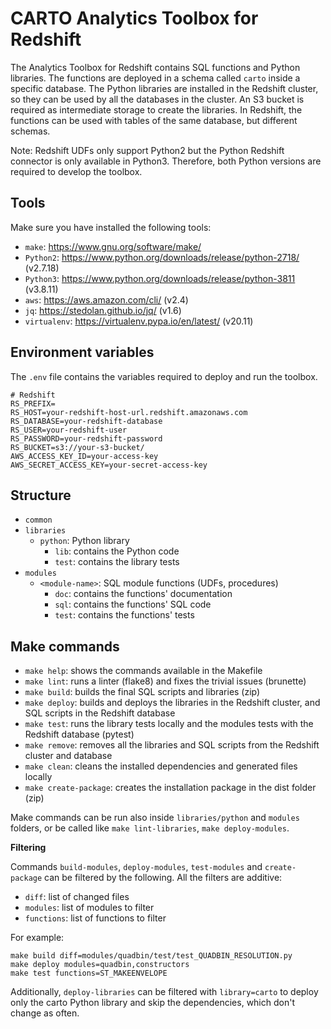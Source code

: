 # CARTO Analytics Toolbox for Redshift

The Analytics Toolbox for Redshift contains SQL functions and Python libraries. The functions are deployed in a schema called `carto` inside a specific database. The Python libraries are installed in the Redshift cluster, so they can be used by all the databases in the cluster. An S3 bucket is required as intermediate storage to create the libraries. In Redshift, the functions can be used with tables of the same database, but different schemas.

Note: Redshift UDFs only support Python2 but the Python Redshift connector is only available in Python3. Therefore, both Python versions are required to develop the toolbox.

## Tools

Make sure you have installed the following tools:

- `make`: https://www.gnu.org/software/make/
- `Python2`: https://www.python.org/downloads/release/python-2718/ (v2.7.18)
- `Python3`: https://www.python.org/downloads/release/python-3811 (v3.8.11)
- `aws`: https://aws.amazon.com/cli/ (v2.4)
- `jq`: https://stedolan.github.io/jq/ (v1.6)
- `virtualenv`: https://virtualenv.pypa.io/en/latest/ (v20.11)

## Environment variables

The `.env` file contains the variables required to deploy and run the toolbox.

```
# Redshift
RS_PREFIX=
RS_HOST=your-redshift-host-url.redshift.amazonaws.com
RS_DATABASE=your-redshift-database
RS_USER=your-redshift-user
RS_PASSWORD=your-redshift-password
RS_BUCKET=s3://your-s3-bucket/
AWS_ACCESS_KEY_ID=your-access-key
AWS_SECRET_ACCESS_KEY=your-secret-access-key
```

## Structure

- `common`
- `libraries`
    - `python`: Python library
        - `lib`: contains the Python code
        - `test`: contains the library tests
- `modules`
    - `<module-name>`: SQL module functions (UDFs, procedures)
        - `doc`: contains the functions' documentation
        - `sql`: contains the functions' SQL code
        - `test`: contains the functions' tests

## Make commands

- `make help`: shows the commands available in the Makefile
- `make lint`: runs a linter (flake8) and fixes the trivial issues (brunette)
- `make build`: builds the final SQL scripts and libraries (zip)
- `make deploy`: builds and deploys the libraries in the Redshift cluster, and SQL scripts in the Redshift database
- `make test`: runs the library tests locally and the modules tests with the Redshift database (pytest)
- `make remove`: removes all the libraries and SQL scripts from the Redshift cluster and database
- `make clean`: cleans the installed dependencies and generated files locally
- `make create-package`: creates the installation package in the dist folder (zip)

Make commands can be run also inside `libraries/python` and `modules` folders, or be called like `make lint-libraries`, `make deploy-modules`.

**Filtering**

Commands `build-modules`, `deploy-modules`, `test-modules` and `create-package` can be filtered by the following. All the filters are additive:
- `diff`: list of changed files
- `modules`: list of modules to filter
- `functions`: list of functions to filter

For example:

```
make build diff=modules/quadbin/test/test_QUADBIN_RESOLUTION.py
make deploy modules=quadbin,constructors
make test functions=ST_MAKEENVELOPE
```

Additionally, `deploy-libraries` can be filtered with `library=carto` to deploy only the carto Python library and skip the dependencies, which don't change as often.
